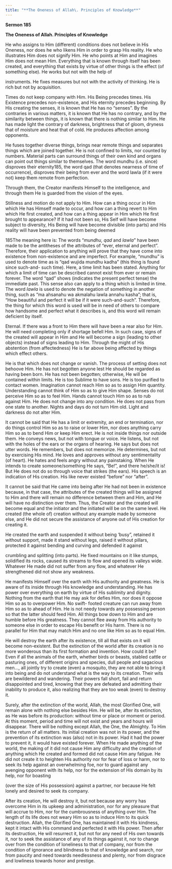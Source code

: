 ```yaml
---
title: "**The Oneness of Allah\. Principles of Knowledge**" 
---
```

**Sermon 185**

**The Oneness of Allah\. Principles of Knowledge**

He who assigns to Him \(different\) conditions does not believe in His Oneness, nor does he who likens Him in order to grasp His reality\. He who illustrates Him does not signify Him\. He who points at Him and imagines Him does not mean Him\. Everything that is known through itself has been created, and everything that exists by virtue of other things is the effect \(of something else\)\. He works but not with the help of

<a id="page637"></a>instruments\. He fixes measures but not with the activity of thinking\. He is rich but not by acquisition\.

Times do not keep company with Him\. His Being precedes times\. His Existence precedes non\-existence, and His eternity precedes beginning\. By His creating the senses, it is known that He has no “senses”\. By the contraries in various matters, it is known that He has no contrary, and by the similarity between things, it is known that there is nothing similar to Him\. He has made light the contrary of darkness, brightness that of gloom, dryness that of moisture and heat that of cold\. He produces affection among opponents\.

He fuses together diverse things, brings near remote things and separates things which are joined together\. He is not confined to limits, nor counted by numbers\. Material parts can surround things of their own kind and organs can point out things similar to themselves\. The word mundhu \(i\.e\. since\) disproves their eternity185, the word qad \(that denotes nearness of time of occurrence\), disproves their being from ever and the word lawla \(if it were not\) keep them remote from perfection\.

Through them, the Creator manifests Himself to the intelligence, and through them He is guarded from the vision of the eyes\.

Stillness and motion do not apply to Him\. How can a thing occur in Him which He has Himself made to occur, and how can a thing revert to Him which He first created, and how can a thing appear in Him which He first brought to appearance? If it had not been so, His Self will have become subject to diversity, His Being will have become divisible \(into parts\) and His reality will have been prevented from being deemed

185The meaning here is: The words “_mundhu, qad_ and _lawla_” have been made to be the antitheses of the attributes of “ever, eternal and perfect”\. Therefore, their application to anything will prove that they have come into existence from non\-existence and are imperfect\. For example, “mundhu” is used to denote time as is “qad wujida mundhu kadha” \(this thing is found since such\-and\- such time\)\. Here, a time limit has been stated\. Anything for which a limit of time can be described cannot exist from ever or remain forever\. The word “qad” shows \(indicates the present perfect tense\) the immediate past\. This sense also can apply to a thing which is limited in time\. The word _lawla_ is used to denote the negation of something in another thing, such as “ma ahsanahu wa akmalahu lawla annahu kasha”; that is, “How beautiful and perfect it will be if it were such\-and\-such”\. Therefore, the thing for which this word is used will be in need of others to compare how handsome and perfect what it describes is, and this word will remain deficient by itself\.

<a id="page638"></a>Eternal\. If there was a front to Him there will have been a rear also for Him\. He will need completing only if shortage befell Him\. In such case, signs of the created will appear in Him and He will become a sign \(leading to other objects\) instead of signs leading to Him\. Through the might of His abstention \(from affectedness\) He is far above being affected by things which effect others\.

He is that which does not change or vanish\. The process of setting does not behoove Him\. He has not begotten anyone lest He should be regarded as having been born\. He has not been begotten; otherwise, He will be contained within limits\. He is too Sublime to have sons\. He is too purified to contact women\. Imagination cannot reach Him so as to assign Him quantity\. Understanding cannot think of Him so as to give Him shape\. Senses do not perceive Him so as to feel Him\. Hands cannot touch Him so as to rub against Him\. He does not change into any condition\. He does not pass from one state to another\. Nights and days do not turn Him old\. Light and darkness do not alter Him\.

It cannot be said that He has a limit or extremity, an end or termination, nor do things control Him so as to raise or lower Him, nor does anything carry Him so as to bend Him or keep Him erect\. He is not inside things nor outside them\. He conveys news, but not with tongue or voice\. He listens, but not with the holes of the ears or the organs of hearing\. He says but does not utter words\. He remembers, but does not memorize\. He determines, but not by exercising His mind\. He loves and approves without any sentimentality \(of heart\)\. He hates and feels angry without any painstaking\. When He intends to create someone/something He says, “Be\!”, and there he/she/it is\! But He does not do so through voice that strikes \(the ears\)\. His speech is an indication of His creation\. His like never existed “before” nor “after”\.

It cannot be said that He came into being after He had not been in existence because, in that case, the attributes of the created things will be assigned to Him and there will remain no difference between them and Him, and He will have no distinction over them\. Thus, the Creator and the created will become equal and the initiator and the initiated will be on the same level\. He created \(the whole of\) creation without any example made by someone else, and He did not secure the assistance of anyone out of His creation for creating it\.

He created the earth and suspended it without being ‘busy”, retained it without support, made it stand without legs, raised it without pillars, protected it against bending and curving and defended it against

<a id="page639"></a>crumbling and splitting \(into parts\)\. He fixed mountains on it like stumps, solidified its rocks, caused its streams to flow and opened its valleys wide\. Whatever He made did not suffer from any flow, and whatever He strengthened did not show any weakness\.

He manifests Himself over the earth with His authority and greatness\. He is aware of its inside through His knowledge and understanding\. He has power over everything on earth by virtue of His sublimity and dignity\. Nothing from the earth that He may ask for defies Him, nor does it oppose Him so as to overpower Him\. No swift\- footed creature can run away from Him so as to ahead of Him\. He is not needy towards any possessing person so that the latter should feed Him\. All things bow down to Him and are humble before His greatness\. They cannot flee away from His authority to someone else in order to escape His benefit or His harm\. There is no parallel for Him that may match Him and no one like Him so as to equal Him\.

He will destroy the earth after its existence, till all that exists on it will become non\-existent\. But the extinction of the world after its creation is no more wonderous than its first formation and invention\. How could it be? Even if all the animals of the earth, whether birds or beasts, stabled cattle or pasturing ones, of different origins and species, dull people and sagacious men\.\.\., all jointly try to create \(even\) a mosquito, they are not able to bring it into being and do not understand what is the way to its creation\. Their wits are bewildered and wandering\. Their powers fall short, fail and return disappointed and tired, knowing that they are defeated and admitting their inability to produce it, also realizing that they are too weak \(even\) to destroy it\.

Surely, after the extinction of the world, Allah, the most Glorified One, will remain alone with nothing else besides Him\. He will be, after its extinction, as He was before its production: without time or place or moment or period\. At this moment, period and time will not exist and years and hours will disappear\. There will be nothing except Allah, the One, the Almighty\. To Him is the return of all matters\. Its initial creation was not in its power, and the prevention of its extinction was \(also\) not in its power\. Had it had the power to prevent it, it would have existed forever\. When He made anything of the world, the making of it did not cause Him any difficulty and the creation of anything which He created and formed did not cause Him any fatigue\. He did not create it to heighten His authority nor for fear of loss or harm, nor to seek its help against an overwhelming foe, nor to guard against any avenging opponent with its help, nor for the extension of His domain by its help, nor for boasting

<a id="page640"></a>\(over the size of His possession\) against a partner, nor because He felt lonely and desired to seek its company\.

After its creation, He will destroy it, but not because any worry has overcome Him in its upkeep and administration, nor for any pleasure that will accrue to Him, nor for the cumbrousness of anything over Him\. The length of its life does not weary Him so as to induce Him to its quick destruction\. Allah, the Glorified One, has maintained it with His kindness, kept it intact with His command and perfected it with His power\. Then after its destruction, He will resurrect it, but not for any need of His own towards it, nor to seek the assistance of any of its things against it, nor to change over from the condition of loneliness to that of company, nor from the condition of ignorance and blindness to that of knowledge and search, nor from paucity and need towards needlessness and plenty, nor from disgrace and lowliness towards honor and prestige\.

